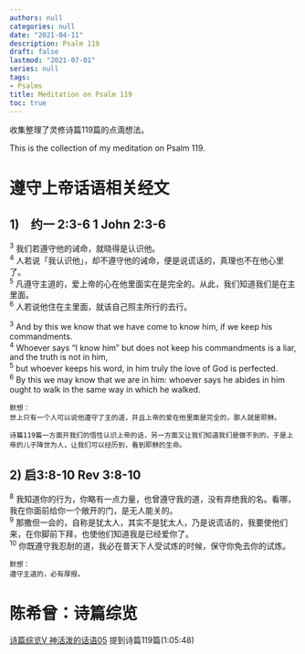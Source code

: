 ```yaml
---
authors: null
categories: null
date: "2021-04-11"
description: Psalm 119
draft: false
lastmod: "2021-07-01"
series: null
tags: 
- Psalms
title: Meditation on Psalm 119
toc: true
---
```


收集整理了灵修诗篇119篇的点滴想法。  

This is the collection of my meditation on Psalm 119.


# 遵守上帝话语相关经文  
## 1) $~~$ 约一 2:3-6 1 John 2:3-6  
<sup>3</sup> 我们若遵守他的诫命，就晓得是认识他。  
<sup>4</sup> 人若说「我认识他」，却不遵守他的诫命，便是说谎话的，真理也不在他心里了。   
<sup>5</sup> 凡遵守主道的，爱上帝的心在他里面实在是完全的。从此，我们知道我们是在主里面。   
<sup>6</sup> 人若说他住在主里面，就该自己照主所行的去行。  

<sup>3</sup> And by this we know that we have come to know him, if we keep his commandments.   
<sup>4</sup> Whoever says “I know him” but does not keep his commandments is a liar, and the truth is not in him,   
<sup>5</sup> but whoever keeps his word, in him truly the love of God is perfected.   
<sup>6</sup> By this we may know that we are in him: whoever says he abides in him ought to walk in the same way in which he walked.   

    默想：  
    世上只有一个人可以说他遵守了主的道，并且上帝的爱在他里面是完全的，那人就是耶稣。  
    
    诗篇119篇一方面开我们的悟性认识上帝的话，另一方面又让我们知道我们是做不到的，于是上帝的儿子降世为人，让我们可以经历到，看到耶稣的生命。  


## 2) 启3:8-10  Rev 3:8-10
<sup>8</sup>  我知道你的行为，你略有一点力量，也曾遵守我的道，没有弃绝我的名。看哪，我在你面前给你一个敞开的门，是无人能关的。  
<sup>9</sup>  那撒但一会的，自称是犹太人，其实不是犹太人，乃是说谎话的，我要使他们来，在你脚前下拜，也使他们知道我是已经爱你了。   
<sup>10</sup> 你既遵守我忍耐的道，我必在普天下人受试炼的时候，保守你免去你的试炼。   

    默想：
    遵守主道的，必有厚报。
    
# 陈希曾：诗篇综览
<a href = "https://www.youtube.com/watch?v=8J2J24J4s5o">诗篇综览V 神活泼的话语05</a> 提到诗篇119篇(1:05:48) 